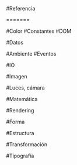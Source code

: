 #Referencia

=======

#Color
#Constantes
#DOM

#Datos

#Ambiente
#Eventos

#IO

#Imagen

#Luces, cámara

#Matemática

#Rendering

#Forma

#Estructura

#Transformación

#Tipografía

